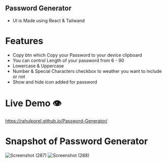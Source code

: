 ## Password Generator

- UI is Made using React & Tailwand

# Features

- Copy btn which Copy your Password to your device clipboard
- You can control Length of your password from 6 - 90
- Lowercase & Uppercase
- Number & Special Characters checkbox to weather you want to include or not
- Show and hide icon added for password

# Live Demo 👁️

https://rahulporel.github.io/Password-Generator/

# Snapshot of Password Generator

![Screenshot (287)](https://github.com/RahulPorel/Password-Generator/assets/98636266/cf3c0f5d-b7c1-4070-93dc-8a6993c7d602)
![Screenshot (288)](https://github.com/RahulPorel/Password-Generator/assets/98636266/3825ab68-46b3-45d4-a59f-61cb41938ed3)
